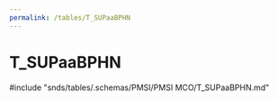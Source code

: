 ```yaml
---
permalink: /tables/T_SUPaaBPHN
---
```

# T\_SUPaaBPHN
<!-- SPDX-License-Identifier: MPL-2.0 -->

<!-- ATTENTION : Ne pas supprimer ou modifier la ligne ci-dessous -->
#include "snds/tables/.schemas/PMSI/PMSI MCO/T_SUPaaBPHN.md"
<!-- ATTENTION : Ne pas supprimer ou modifier la ligne ci-dessus -->
